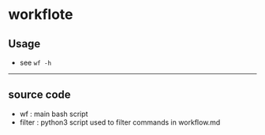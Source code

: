 # workflote



## Usage

+ see `wf -h`

***

## source code

+ wf : main bash script
+ filter : python3 script used to filter commands in workflow.md
